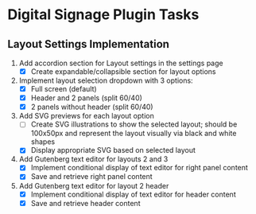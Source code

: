 # Digital Signage Plugin Tasks

## Layout Settings Implementation

1. Add accordion section for Layout settings in the settings page
   - [x] Create expandable/collapsible section for layout options

2. Implement layout selection dropdown with 3 options:
   - [x] Full screen (default)
   - [x] Header and 2 panels (split 60/40)
   - [x] 2 panels without header (split 60/40)

3. Add SVG previews for each layout option
   - [ ] Create SVG illustrations to show the selected layout; should be 100x50px and represent the layout visually via black and white shapes
   - [x] Display appropriate SVG based on selected layout

4. Add Gutenberg text editor for layouts 2 and 3
   - [x] Implement conditional display of text editor for right panel content
   - [x] Save and retrieve right panel content

5. Add Gutenberg text editor for layout 2 header
   - [x] Implement conditional display of text editor for header content
   - [x] Save and retrieve header content

